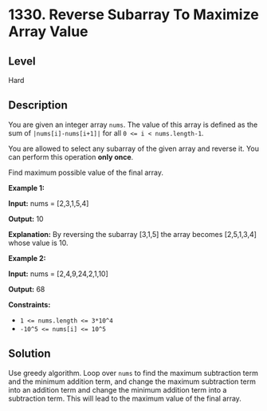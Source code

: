 # 1330. Reverse Subarray To Maximize Array Value
## Level
Hard

## Description
You are given an integer array `nums`. The value of this array is defined as the sum of `|nums[i]-nums[i+1]|` for all `0 <= i < nums.length-1`.

You are allowed to select any subarray of the given array and reverse it. You can perform this operation **only once**.

Find maximum possible value of the final array.

**Example 1:**

**Input:** nums = [2,3,1,5,4]

**Output:** 10

**Explanation:** By reversing the subarray [3,1,5] the array becomes [2,5,1,3,4] whose value is 10.

**Example 2:**

**Input:** nums = [2,4,9,24,2,1,10]

**Output:** 68

**Constraints:**

* `1 <= nums.length <= 3*10^4`
* `-10^5 <= nums[i] <= 10^5`

## Solution
Use greedy algorithm. Loop over `nums` to find the maximum subtraction term and the minimum addition term, and change the maximum subtraction term into an addition term and change the minimum addition term into a subtraction term. This will lead to the maximum value of the final array.
